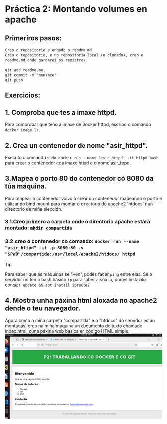 # Práctica 2: Montando volumes en apache

## Primeriros pasos:
    Creo o repositorio e engado o readme.md
    Creo o repositorio, e no repositorio local (o clonado), creo o readme.md onde gardarei os rexistros.
   
    git add readme.me,
    git commit -m "mensaxe"
    git push
  
  ## Exercicios:
  ## 1. Comproba que tes a imaxe httpd.
  Para comprobar que teño a imaxe de Docker httpd, escribo o comando
  `docker image ls`.

  ## 2. Crea un contenedor de nome "asir_httpd".
  Executo o comando
  `sudo docker run --name 'asir_httpd' -it httpd bash` para crear o contenedor coa imaxe httpd e o nome asir_tppd.

  ## 3.Mapea o porto 80 do contenedor có 8080 da túa máquina.
Para mapear o contenedor volvo a crear un contenedor mapeando o porto e utilizando bind mount para montar o directorio do apache2 'htdocs' nun directorio da miña elección.

   ### 3.1.Creo primero a carpeta onde o directorio apache estará montado: `mkdir compartida` 
   ### 3.2.creo o contenedor co comando: `docker run --name "asir_httpd" -it -p 8080:80 -v "$PWD"/compartida:/usr/local/apache2/htdocs/ httpd`

>[!TIP]
>Para saber que as máquinas se "ven", podes facer `ping` entre elas.
>Se o servidor no ten o bash básico `ip` para saber a súa ip, podes instalalo con:`apt update && apt install iproute2`

  ## 4. Mostra unha páxina html aloxada no apache2 dende o teu navegador.
   Agora como a miña carpeta "compartida" e o "htdocs" do servidor están montadas, creo na miña máquina un documento de texto chamado index.html, cuna páxina web básica en código HTML simple.
![Esto es un texto de prueba alternativo a la imagen.](https://github.com/luk295/P2.Montando-volumes-en-Apache/blob/main/imagen.png)
 